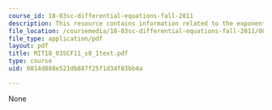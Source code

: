 ```yaml
---
course_id: 18-03sc-differential-equations-fall-2011
description: This resource contains information related to the exponential function.
file_location: /coursemedia/18-03sc-differential-equations-fall-2011/0814d888e521db887f25f1d34f83bb4a_MIT18_03SCF11_s0_1text.pdf
file_type: application/pdf
layout: pdf
title: MIT18_03SCF11_s0_1text.pdf
type: course
uid: 0814d888e521db887f25f1d34f83bb4a

---
```

None